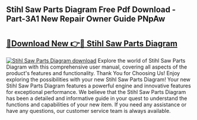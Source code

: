 ## Stihl Saw Parts Diagram Free Pdf Download - Part-3A1 New Repair Owner Guide PNpAw

# <h2><a href="http://dfscdu8.blite.top/?on=Stihl+Saw+Parts+Diagram">🔗Download New 👉🔴 Stihl Saw Parts Diagram</a></h2>

[![Stihl Saw Parts Diagram download](https://i.imgur.com/lujVjoI.png)](http://dfscdu8.blite.top/?on=Stihl+Saw+Parts+Diagram)
Explore the world of Stihl Saw Parts Diagram with this comprehensive user manual, covering all aspects of the product's features and functionality. Thank You for Choosing Us! Enjoy exploring the possibilities with your new Stihl Saw Parts Diagram! Your new Stihl Saw Parts Diagram features a powerful engine and innovative features for exceptional performance. We believe that the Stihl Saw Parts Diagram has been a detailed and informative guide in your quest to understand the functions and capabilities of your new item. If you need any assistance or have any questions, our customer service team is always available.
